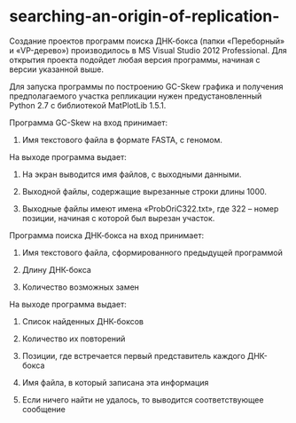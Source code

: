 # searching-an-origin-of-replication-
Создание проектов программ поиска ДНК-бокса (папки «Переборный» и «VP-дерево») производилось в MS Visual Studio 2012 Professional. Для открытия проекта подойдет любая версия программы, начиная с версии указанной выше.

Для запуска программы по построению GC-Skew графика и получения предполагаемого участка репликации нужен предустановленный Python 2.7 с библиотекой MatPlotLib 1.5.1.
 
Программа GC-Skew на вход принимает:

1)	Имя  текстового  файла  в формате  FASTA,  с геномом.

На выходе программа выдает:

1)  На экран выводится имя файлов, с выходными данными. 

2)  Выходной файлы, содержащие вырезанные строки длины 1000.

3) Выходные файлы имеют имена «ProbOriC322.txt», где 322 – номер позиции, начиная с которой был вырезан участок.

Программа поиска ДНК-бокса на вход принимает:

1) Имя текстового файла, сформированного предыдущей программой

2) Длину ДНК-бокса

3) Количество возможных замен

На выходе программа выдает:

1)	Список найденных ДНК-боксов

2)	Количество их повторений

3)	Позиции, где встречается первый представитель каждого ДНК-бокса

4)	Имя файла, в который записана эта информация

5)	Если ничего найти не удалось, то выводится соответствующее сообщение


